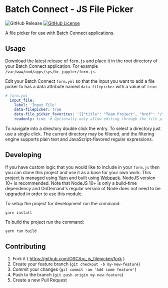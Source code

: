# Batch Connect - JS File Picker

![GitHub Release](https://img.shields.io/github/release/osc/bc_js_filepicker.svg)
[![GitHub License](https://img.shields.io/badge/license-MIT-green.svg)](https://opensource.org/licenses/MIT)

A file picker for use with Batch Connect applications.

## Usage ##

Download the latest release of [`form.js`](https://github.com/OSC/bc_js_filepicker/releases/latest) and place it in the root directory of your Batch Connect application. For example `/var/www/ood/apps/sys/bc_jupyter/form.js`.

Edit your Batch Connect `form.yml` so that the input you want to add a file picker to has a data attribute named `data-filepicker` with a value of `true`:

```yaml
# form.yml
  input_file:
    label: 'Input File'
    data-filepicker: true
    data-file_picker_favorites: '[{"title": "Team Project", "href": "/fs/project/PZS0714"}]'  # Optionally provide FS favorites manually
    readonly: true  # Optionally only allow editing through the file picker
```

To navigate into a directory double click the entry. To select a directory just use a single click. The current directory may be filtered, and the filtering engine supports plain text and JavaScript-flavored regular expressions.

## Developing ##

If you have custom logic that you would like to include in your `form.js` then you can clone this project and use it as a base for your own work. This project is managed using [Yarn](https://yarnpkg.com/) and built using [Webpack](https://webpack.js.org/). NodeJS version 10+ is recommended. Note that NodeJS 10+ is only a build-time dependency and OnDemand's regular version of Node does not need to be upgraded in order to use this module.

To setup the project for development run the command:

`yarn install`

To build the project run the command:

`yarn run build`

## Contributing

1. Fork it ( https://github.com/OSC/bc_js_filepicker/fork )
2. Create your feature branch (`git checkout -b my-new-feature`)
3. Commit your changes (`git commit -am 'Add some feature'`)
4. Push to the branch (`git push origin my-new-feature`)
5. Create a new Pull Request
